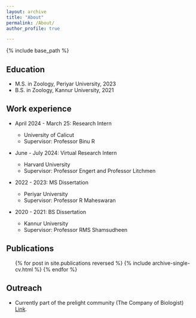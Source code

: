 ```yaml
---
layout: archive
title: "About"
permalink: /About/
author_profile: true

---
```


{% include base_path %}


Education
---
* M.S. in Zoology, Periyar University, 2023
* B.S. in Zoology, Kannur University, 2021

Work experience
---
* April 2024 - March 25: Research Intern
  * University of Calicut
  * Supervisor: Professor Binu R

* June - July 2024: Virtual Research Intern
  * Harvard University
  * Supervisor: Professor Engert and Professor Litchmen

* 2022 - 2023: MS Dissertation
  * Periyar University
  * Supervisor: Professor R Maheswaran

* 2020 - 2021: BS Dissertation
  * Kannur University
  * Supervisor: Professor RMS Shamsudheen

Publications
---
  <ul>{% for post in site.publications reversed %}
    {% include archive-single-cv.html %}
  {% endfor %}</ul>

Outreach
---
* Currently part of the prelight community (The Company of Biologist) <a href="https://prelights.biologists.com/profiles/sinanmalik43/">Link</a>.
